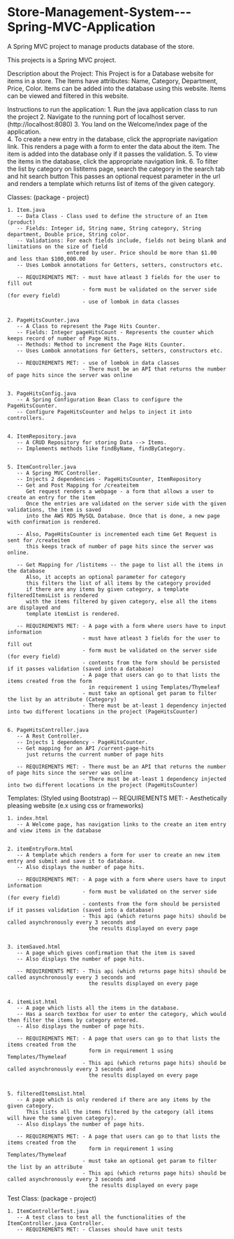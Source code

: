 # Store-Management-System---Spring-MVC-Application
A Spring MVC project to manage products database of the store.


This projects is a Spring MVC project.
	                  

Description about the Project: This Project is for a Database website for items in a store. 
                               The Items have attributes: Name, Category, Department, Price, Color.
                               Items can be added into the database using this website.
                               Items can be viewed and filtered in this website.


Instructions to run the application:
    1. Run the java application class to run the project
    2. Navigate to the running port of localhost server. (http://localhost:8080)
    3. You land on the Welcome/index page of the application.  
    4. To create a new entry in the database, click the appropriate navigation link.
       This renders a page with a form to enter the data about the item.
       The item is added into the database only if it passes the validation.
    5. To view the items in the database, click the appropriate navigation link.
    6. To filter the list by category on listitems page, search the category in the search tab and hit search button
       This passes an optional request parameter in the url and renders a template which returns list of items of the
       given category.
    
    
                  
Classes: (package - project)
	
	1. Item.java 
	   -- Data Class - Class used to define the structure of an Item (product)
	   -- Fields: Integer id, String name, String category, String department, Double price, String color.
	   -- Validations: For each fields include, fields not being blank and limitations on the size of field
	                   entered by user. Price should be more than $1.00 and less than $100,000.00
	   -- Uses Lombok annotations for Getters, setters, constructors etc.
	   
	   -- REQUIREMENTS MET: - must have atleast 3 fields for the user to fill out
	                        - form must be validated on the server side (for every field)
	                        - use of lombok in data classes	                             
	                        
	                                                
	2. PageHitsCounter.java
	   -- A Class to represent the Page Hits Counter. 
	   -- Fields: Integer pageHitsCount - Represents the counter which keeps record of number of Page Hits.
	   -- Methods: Method to increment the Page Hits Counter.
	   -- Uses Lombok annotations for Getters, setters, constructors etc.
	   
	   -- REQUIREMENTS MET: - use of lombok in data classes
	                        - There must be an API that returns the number of page hits since the server was online	                  
	                       
	                        
	3. PageHitsConfig.java
	   -- A Spring Configuration Bean Class to configure the PageHitsCounter.
	   -- Configure PageHitsCounter and helps to inject it into controllers.
	   
	
	4. ItemRepository.java
	   -- A CRUD Repository for storing Data --> Items.
	   -- Implements methods like findByName, findByCategory.
	   
	           
	5. ItemController.java
	   -- A Spring MVC Controller.
	   -- Injects 2 dependencies - PageHitsCounter, ItemRepository
	   -- Get and Post Mapping for /createitem
	      Get request renders a webpage - a form that allows a user to create an entry for the item
	      Once the entries are validated on the server side with the given validations, the item is saved
	      into the AWS RDS MySQL Database. Once that is done, a new page with confirmation is rendered.
	      
	   -- Also, PageHitsCounter is incremented each time Get Request is sent for /createitem
	      this keeps track of number of page hits since the server was online.
	      
	   -- Get Mapping for /listitems -- the page to list all the items in the database
	      Also, it accepts an optional parameter for category
	      this filters the list of all items by the category provided
	      if there are any items by given category, a template filteredItemsList is rendered
	      with the items filtered by given category, else all the items are displayed and 
	      template itemList is rendered.
	      
	   -- REQUIREMENTS MET: - A page with a form where users have to input information
                            - must have atleast 3 fields for the user to fill out
                            - form must be validated on the server side (for every field)
                            - contents from the form should be persisted if it passes validation (saved into a database)
                            - A page that users can go to that lists the items created from the form 
                              in requirement 1 using Templates/Thymeleaf
                            - must take an optional get param to filter the list by an attribute (Category)
                            - There must be at-least 1 dependency injected into two different locations in the project (PageHitsCounter)
                            
                            
    6. PageHitsController.java
       -- A Rest Controller.
       -- Injects 1 dependency - PageHitsCounter.
       -- Get mapping for an API /current-page-hits
          just returns the current number of page hits
       
       -- REQUIREMENTS MET: - There must be an API that returns the number of page hits since the server was online  
                            - There must be at-least 1 dependency injected into two different locations in the project (PageHitsCounter)
                            
                            
                            
 
Templates: (Styled using Bootstrap)
           -- REQUIREMENTS MET: - Aesthetically pleasing website (e.x using css or frameworks)
    
    1. index.html
       -- A Welcome page, has navigation links to the create an item entry and view items in the database
    
    
    2. itemEntryForm.html
       -- A template which renders a form for user to create an new item entry and submit and save it to database.
       -- Also displays the number of page hits.  
       
       -- REQUIREMENTS MET: - A page with a form where users have to input information
                            - form must be validated on the server side (for every field)
                            - contents from the form should be persisted if it passes validation (saved into a database)
                            - This api (which returns page hits) should be called asynchronously every 3 seconds and 
                              the results displayed on every page
                              
                              
    3. itemSaved.html
       -- A page which gives confirmation that the item is saved
       -- Also displays the number of page hits.
      
       -- REQUIREMENTS MET: - This api (which returns page hits) should be called asynchronously every 3 seconds and 
                              the results displayed on every page
                              
                              
    4. itemList.html
       -- A page which lists all the items in the database.
       -- Has a search textbox for user to enter the category, which would then filter the items by category entered.
       -- Also displays the number of page hits.
      
       -- REQUIREMENTS MET: - A page that users can go to that lists the items created from the 
                              form in requirement 1 using Templates/Thymeleaf
                            - This api (which returns page hits) should be called asynchronously every 3 seconds and 
                              the results displayed on every page
                              
                              
    5. filteredItemsList.html
       -- A page which is only rendered if there are any items by the given category.
          This lists all the items filtered by the category (all items will have the same given category).
       -- Also displays the number of page hits.
       
       -- REQUIREMENTS MET: - A page that users can go to that lists the items created from the 
                              form in requirement 1 using Templates/Thymeleaf
                            - must take an optional get param to filter the list by an attribute
                            - This api (which returns page hits) should be called asynchronously every 3 seconds and 
                              the results displayed on every page




Test Class: (package - project)
 
    1. ItemControllerTest.java
       -- A test class to test all the functionalities of the ItemController.java Controller.
       -- REQUIREMENTS MET: - Classes should have unit tests                            
                              
                          
                          
                          
                          
                          
                          
                          
          
  
